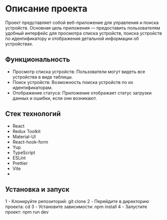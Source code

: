 # Описание проекта

Проект представляет собой веб-приложение для управления и поиска устройств. Основная цель приложения — предоставить пользователям удобный интерфейс для просмотра списка устройств, поиска устройств по идентификатору и отображения детальной информации об устройствах.

## Функциональность
 - Просмотр списка устройств: Пользователи могут видеть все устройства в виде таблицы.
 - Поиск устройств: Возможность поиска устройств по их идентификаторам.
 - Отображение статуса: Приложение отображает статус загрузки данных и ошибки, если они возникают.

## Стек технологий
 - React
 - Redux Toolkit
 - Material-UI
 - React-hook-form
 - Yup
 - TypeScript
 - ESLint
 - Prettier
 - Vite
 - 
## Установка и запуск

1 - Клонируйте репозиторий: git clone
2 - Перейдите в директорию проекта: cd
3 - Установите зависимости: npm install
4 - Запустите проект: npm run dev



